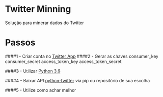 # Twitter Minning
Solução para minerar dados do Twitter
# Passos
####1 - Criar conta no [Twitter App](https://apps.twitter.com)
####2 - Gerar as chaves
    consumer_key
    consumer_secret
    access_token_key
    access_token_secret

####3 - Utilizar [Python 3.6](https://www.python.org)

####4 - Baixar API [python-twitter](https://github.com/bear/python-twitter) via pip ou repositório de sua escolha

####5 - Utilize como achar melhor
